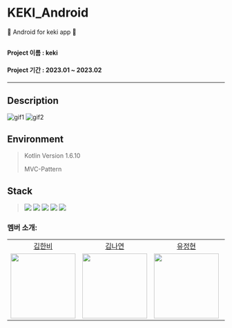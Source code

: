 # KEKI_Android
🤖 Android for keki app 🍰

## 
#### Project 이름 : keki
#### Project 기간 : 2023.01 ~ 2023.02
-----------------------
## Description
![gif1](https://user-images.githubusercontent.com/80687212/218296759-2a56553b-ae34-40d5-8719-f4c084c0e051.gif) ![gif2](https://user-images.githubusercontent.com/80687212/218296714-c1c11772-9471-45e1-9a1f-d262ec77451e.gif)



## Environment

> Kotlin Version 1.6.10
>
> MVC-Pattern

## Stack
> <img src="https://img.shields.io/badge/Android Studio-1976D2?style=for-the-badge&logo=AndroidStudio&logoColor=white"> <img src="https://img.shields.io/badge/Kotlin-7F52FF?style=for-the-badge&logo=Kotlin&logoColor=white"> <img src="https://img.shields.io/badge/Firebase-FFCA28?style=for-the-badge&logo=Firebase&logoColor=white"> <img src="https://img.shields.io/badge/Retrofit2-3DDC84?style=for-the-badge&logo=&logoColor=white"> <img src="https://img.shields.io/badge/Okhttp3-004833?style=for-the-badge&logo=&logoColor=white">


### 멤버 소개: 
<table align="center">
  <tr align="center">
    <td><a href="https://github.com/ddubii">김한비</a></td>
    <td><a href="https://github.com/Nya128">김나연</a></td>
    <td><a href="https://github.com/OliviaYJH">유정현</a></td>
    <td><a href="https://github.com/1000oki">천옥희</a></td>
  </tr>
  <tr align="center">
    <td><img src="https://github.com/ddubii.png" width="150"></td>
    <td><img src="https://github.com/Nya128.png" width="150"></td>
    <td><img src="https://github.com/OliviaYJH.png" width="150"></td>
    <td><img src="https://github.com/1000oki.png" width="150"></td>
  </tr>
</table>
